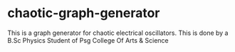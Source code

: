 # chaotic-graph-generator
This is a graph generator for chaotic electrical oscillators. This is done by a B.Sc Physics Student of Psg College Of Arts &amp; Science
